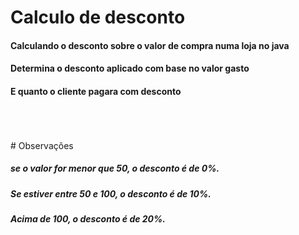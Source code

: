 # Calculo de desconto
<h4>Calculando o desconto sobre o valor de compra numa loja no java</h4>
<h4>Determina o desconto aplicado com base no valor gasto</h4>
<h4>E quanto o cliente pagara com desconto</h4>
<br><br><br>
# Observações
<h5>se o valor for menor que 50, o desconto é de 0%.</h5>
<h5>Se estiver entre 50 e 100, o desconto é de 10%.</h5>
<h5>Acima de 100, o desconto é de 20%.</h5>
